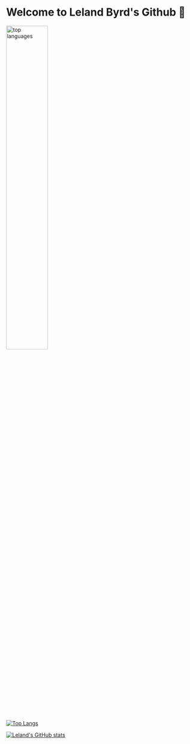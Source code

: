 # Welcome to Leland Byrd's Github 👋
<!-- [![gvbsplit card](https://github-readme-stats.vercel.app/api/pin/?username=byrdbass&repo=gvbsplit&theme=aura#gh-dark-mode-only)](https://github.com/Byrdbass/gvbsplit) -->

<img alt="top languages" width="47%" src="https://github-readme-stats.vercel.app/api/top-langs/?username=byrdbass&show_icons=true&theme=aura#gh-dark-mode-only"/>

[![Top Langs](https://github-readme-stats.vercel.app/api/top-langs/?username=byrdbass&show_icons=true&theme=aura#gh-dark-mode-only)](https://github.com/anuraghazra/github-readme-stats)

[![Leland's GitHub stats](https://github-readme-stats.vercel.app/api?username=byrdbass&show_icons=true&theme=aura#gh-dark-mode-only)](https://github.com/anuraghazra/github-readme-stats#gh-dark-mode-only)

<!-- [![Anurag's GitHub stats-Dark](https://github-readme-stats.vercel.app/api?username=anuraghazra&show_icons=true&theme=dark#gh-dark-mode-only)](https://github.com/anuraghazra/github-readme-stats#gh-dark-mode-only)
[![Anurag's GitHub stats-Light](https://github-readme-stats.vercel.app/api?username=anuraghazra&show_icons=true&theme=default#gh-light-mode-only)](https://github.com/anuraghazra/github-readme-stats#gh-light-mode-only) -->

<!--
**Byrdbass/Byrdbass** is a ✨ _special_ ✨ repository because its `README.md` (this file) appears on your GitHub profile.

Here are some ideas to get you started:

- 🔭 I’m currently working on ...
- 🌱 I’m currently learning ...
- 👯 I’m looking to collaborate on ...
- 🤔 I’m looking for help with ...
- 💬 Ask me about ...
- 📫 How to reach me: ...
- 😄 Pronouns: ...
- ⚡ Fun fact: ...
-->
